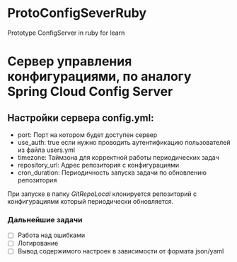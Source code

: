# ProtoConfigSeverRuby
Prototype ConfigServer in ruby for learn

# Сервер управления конфигурациями, по аналогу Spring Cloud Config Server

## Настройки сервера config.yml:
 - port: Порт на котором будет доступен сервер
 - use_auth: true если нужно проводить аутентификацию пользователей из файла users.yml
 - timezone: Таймзона для корректной работы периодических задач
 - repository_url: Адрес репозитория с конфигурациями
 - cron_duration: Периодичность запуска задачи по обновлению репозитория

При запуске в папку *GitRepoLocal* клонируется репозиторий с конфигурациями который периодически обновляется.

### Дальнейшие задачи

- [ ] Работа над ошибками
- [ ] Логирование
- [ ] Вывод содержимого настроек в зависимости от формата json/yaml

